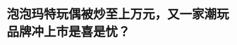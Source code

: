 <!DOCTYPE html>
<html lang="zh-CN">

<head>
    
<title>泡泡玛特玩偶被炒至上万元，又一家潮玩品牌冲上市是喜是忧？_腾讯新闻</title>
<meta name="keywords" content="泡泡玛特,玩偶,拉布布,潮玩,毛绒,IP,欧美">
<meta name="description" content="一只来自中国的毛绒玩具正在欧美市场掀起疯狂的潮玩热。继泰国公主拎爱马仕包配LABUBU（拉布布）毛绒挂件后，近日贝克汉姆在社交媒体上晒出了小女儿送的LABUBU礼物图片，这一分享让泡泡玛特旗下顶流IP拉布布在欧美明星及KOL圈更加风靡，并在全球范围内引发一场抢购热潮。在拉布布用一己之力掀动全球潮玩热、助力泡泡玛特市...">
<meta name="author" content="腾讯网">
<meta name="copyright" content="Copyright 1998 - 2025 Tencent. All Rights Reserved">
<meta property="og:type" content="news" />

<meta property="og:title" content="泡泡玛特玩偶被炒至上万元，又一家潮玩品牌冲上市是喜是忧？_腾讯新闻" />
<meta property="og:description" content="一只来自中国的毛绒玩具正在欧美市场掀起疯狂的潮玩热。继泰国公主拎爱马仕包配LABUBU（拉布布）毛绒挂件后，近日贝克汉姆在社交媒体上晒出了小女儿送的LABUBU礼物图片，这一分享让泡泡玛特旗下顶流IP拉布布在欧美明星及KOL圈更加风靡，并在全球范围内引发一场抢购热潮。在拉布布用一己之力掀动全球潮玩热、助力泡泡玛特市..." />
<meta property="og:url" content="https://news.qq.com/rain/a/20250529A07I4V00" />
<meta property="og:image" content="https://inews.gtimg.com/news_ls/O0aAqdADuh4krhbgLdGJBrXoEz7-ZOaMT2hsNE9Ag9NN4AA_640330/0" />
<meta property="article:author" content="南方都市报" />
<meta property="article:published_time" content="2025-05-29 17:31:10" />
<meta property="category" content="tech" />

<meta name="baidu-site-verification" content="jJeIJ5X7pP" />
    <meta charset="utf-8" />
<meta http-equiv="X-UA-Compatible" content="IE=Edge" />
<meta name="viewport" content="width=device-width, initial-scale=1, shrink-to-fit=no" />
<link rel="dns-prefetch" href="mat1.gtimg.com">
<link rel="dns-prefetch" href="i.news.qq.com">
<link rel="shortcut icon" href="https://mat1.gtimg.com/qqcdn/qqindex2021/favicon.ico">
<script nomodule="true" src="https://mat1.gtimg.com/qqcdn/qqindex2021/common-static/20240515201444/core3-37-1.min.js"></script>
<script>
  try {
    if (!window.IntersectionObserver) {
      var observerScript = document.createElement('script');
      observerScript.src = "https://mat1.gtimg.com/qqcdn/qqindex2021/common-static/20241024141058/intersection-observer-polyfill.js";
      document.head.appendChild(observerScript);
    }
  } catch (error) {}
</script>

<script>
  try {
    if (!Element.prototype.scrollTo) {
      var scrollScript = document.createElement('script');
      scrollScript.src = "https://mat1.gtimg.com/qqcdn/qqindex2021/common-static/20241025153001/scroll-behavior-polyfill.js";
      document.head.appendChild(scrollScript);
    }
  } catch (error) {}
</script>
<script>
  try {
    if ('scrollRestoration' in window.history) {
      window.history.scrollRestoration = 'manual';
    }
    window.isPcClient = Boolean(window.electron) && (
      window.navigator.userAgent.indexOf('pc-client') > 0 ||
      window.navigator.userAgent.indexOf('TencentNews') > 0
    );
  } catch {}
</script>
<script>
  try {
    if (window.isPcClient) {
      var bodyStyle = document.createElement('style');
      bodyStyle.innerText = 'body{ zoom: 0.95 }';
      document.head.appendChild(bodyStyle);
    }
  } catch {}
</script>
<script>
  window.DATA = {"url":"https://view.inews.qq.com/a/20250529A07I4V00","article_id":"20250529A07I4V00","article_type":"0","title":"泡泡玛特玩偶被炒至上万元，又一家潮玩品牌冲上市是喜是忧？","desc":"一只来自中国的毛绒玩具正在欧美市场掀起疯狂的潮玩热。继泰国公主拎爱马仕包配LABUBU（拉布布）毛绒挂件后，近日贝克汉姆在社交媒体上晒出了小女儿送的LABUBU礼物图片，这一分享让泡泡玛特旗下顶流IP拉布布在欧美明星及KOL圈更加风靡，并在全球范围内引发一场抢购热潮。在拉布布用一己之力掀动全球潮玩热、助力泡泡玛特市...","iNewsRecommendLevel":1,"abstract":"一只来自中国的毛绒玩具正在欧美市场掀起疯狂的潮玩热。继泰国公主拎爱马仕包配LABUBU（拉布布）毛绒挂件后，近日贝克汉姆在社交媒体上晒出了小女儿送的LABUBU礼物图片，这一分享让泡泡玛特旗下顶流IP拉布布在欧美明星及KOL圈更加风靡，并在全球范围内引发一场抢购热潮。在拉布布用一己之力掀动全球潮玩热、助力泡泡玛特市...","catalog1":"tech","ad_channel_sign":"tech","introduction":"","media":"南方都市报","media_id":"5054587","pubtime":"2025-05-29 17:31:10","comment_id":"8415942004","political":0,"cmsId":"20250529A07I4V00","cms_id":"20250529A07I4V00","closeAllAd":0,"closeAllFavorite":false,"originContent":{"directory":{"ai_list":null,"enable":2,"list":null},"text":"\u003cdiv class=\"rich_media_content\"\u003e\u003cp\u003e一只来自中国的毛绒玩具正在欧美市场掀起疯狂的潮玩热。继泰国公主拎爱马仕包配LABUBU（拉布布）毛绒挂件后，近日贝克汉姆在社交媒体上晒出了小女儿送的LABUBU礼物图片，这一分享让\u003c!--SECURE_LINK_BEGIN_0--\u003e泡泡玛特\u003c!--SECURE_LINK_END_0--\u003e旗下顶流IP拉布布在欧美明星及KOL圈更加风靡，并在全球范围内引发一场抢购热潮。\u003c/p\u003e\u003cp\u003e在拉布布用一己之力掀动全球潮玩热、助力泡泡玛特市值站上3000亿港元的同时，中国潮玩品牌亦接连崛起。近期，又一家以IP盲盒为核心销售品类的中国潮玩品牌52TOYS递交招股书；今年年初，被称为“中国版乐高”的\u003c!--SECURE_LINK_BEGIN_1--\u003e布鲁克\u003c!--SECURE_LINK_END_1--\u003e在港交所上市，首日股价一度涨超82%。\u003c!--SECURE_LINK_BEGIN_2--\u003e名创优品\u003c!--SECURE_LINK_END_2--\u003e最新财报披露，旗下潮玩品牌TOPTOY的2024年营收接近10亿元，同比增长44.7%。\u003c/p\u003e\u003cp\u003e中国IP衍生品市场爆发，南都记者从营收、利润、IP布局、海外拓展等方面梳理泡泡玛特、布鲁克、52TOYS、TOPTOY四大国产潮玩品牌的竞争优势及短板。\u003c/p\u003e\u003csection style=\"border: 0px none; box-sizing: border-box; padding: 0px; position: relative\" class=\"section ndappeditor ndappeditorv3\" data-exeditor-arbitrary-box=\"wrap\"\u003e\u003csection style=\"border-bottom: 1px solid #ccc; border-top: 1px solid #ccc; margin-bottom: 10px; margin-top: 20px; padding-top: 18px; position: relative\" data-exeditor-arbitrary-box=\"wrap\"\u003e\u003csection style=\"height: 44px; left: 0; margin: 0 auto; overflow: hidden; position: absolute; right: 0; text-align: center; top: -22px\" data-exeditor-arbitrary-box=\"wrap\"\u003e\u003csection style=\"display: inline-block\" data-exeditor-arbitrary-box=\"wrap\"\u003e\u003cp style=\"background-color: rgb(255, 255, 255); line-height: 44px; padding: 0px 10px\"\u003e\u003cspan style=\"font-size: 14px\"\u003e\u003cspan style=\"color: rgb(150, 150, 150)\"\u003e\u003cspan style=\"background-color: rgb(255, 255, 255)\"\u003e1\u003c/span\u003e\u003c/span\u003e\u003c/span\u003e\u003c/p\u003e\u003c/section\u003e\u003c/section\u003e\u003cp style=\"margin-bottom: 0px; margin-left: 0px; margin-right: 0px; margin-top: 0px; padding: 0px 10px 10px; text-align: center\"\u003e\u003cstrong\u003e\u003cspan style=\"color: rgb(48, 101, 178)\"\u003eLABUBU爆火欧美市场，泡泡玛特市值赶超奢侈品集团\u003c/span\u003e\u003c/strong\u003e\u003c/p\u003e\u003c/section\u003e\u003c/section\u003e\u003cp\u003eLABUBU（拉布布）是泡泡玛特旗下独家IP——THE MONSTERS系列中的形象代表，由泡泡玛特签约艺术家龙家升于2015年创作。\u003c/p\u003e\u003cp\u003e2022年12月，泡泡玛特推出了搪胶一代拉布布，售价399元，因其暗黑的皮肤加上经典的雀斑形象被网友戏称为“黑皮体育生”。2024年，泡泡玛特持续更新拉布布不同主题搪胶毛绒盲盒，推动这一IP在全球持续火爆，其粉丝群体涵盖了从流行巨星到普通消费者，新品一经推出便售罄，成为潮流玩具届的“断货王”。\u003c/p\u003e\u003cp\u003e今年4月最新发布的LABUBU3.0系列再次成为全球范围内的顶流IP。4月24日，LABUBU 3.0搪胶毛绒系列产品“前方高能”上线，产品一经发售迅速告罄，社交媒体热度持续飙升。在线上渠道，LABUBU 3.0发布后，泡泡玛特官方应用在美国App Store购物类别中跃升至第一位，并蝉联两日。泡泡玛特美国TikTok粉丝数也从3月的43.12万增至72.29万，4月在Tik Tok零售销售方面排名第一。 \u003c/p\u003e\u003cdiv class=\"section nd-element nd-img\" data-exeditor-arbitrary-box=\"wrap\"\u003e\u003cp\u003e\u003c!--IMG_0--\u003e\u003c/p\u003e\u003cp style=\"line-height: 24px; margin-bottom: 0px; margin-left: 0px; margin-right: 0px; margin-top: 10px; padding: 0px\" class=\"nd-element J_ndimg_h5\"\u003e\u003cspan style=\"font-size: 16px\"\u003e\u003cspan style=\"color: rgb(141, 141, 141)\"\u003eLABUBU前方高能系列。图源泡泡玛特\u003c/span\u003e\u003c/span\u003e\u003c/p\u003e\u003c/div\u003e\u003cp\u003e在线下门店，拉布布的销售更为“火爆”：人们在泡泡玛特实体店和该公司的机器人商店外排队数小时就为了买到一个LABUBU挂件；新品售罄后引发竞价战，消费者愿意在第三方网站上支付高出零售价两三倍的费用购买限量版，尤其是季节性发售或联名款LABUBU，在转售平台上可以卖到数百美元。\u003c/p\u003e\u003cp\u003e名人效应被认为是引爆拉布布的主要推手之一。今年2月流行歌手\u003c!--SECURE_LINK_BEGIN_3--\u003e蕾哈娜\u003c!--SECURE_LINK_END_3--\u003e被拍到带着一只粉色LABUBU“包搭子”，这一行为被网友戏称是“LABUBU闯美成功”。此外，奥斯卡影后凯特·布兰切特抱着一只米兰时装周限定款LABUBU走红毯；泰国公主思蕊梵在巴黎时装周期间将Labubu挂在爱马仕Birkin手袋上；5月22日，足球巨星大卫·贝克汉姆也在社媒上晒出了女儿送自己的“LABUBU”玩偶，并将其挂在背包上……\u003c!--MID_AD_0--\u003e\u003c!--EOP_0--\u003e\u003c/p\u003e\u003c!--MID_ARTICLE_AD_0--\u003e\u003c!--PARAGRAPH_0--\u003e\u003cp\u003e在业内人士看来，这些顶流名人的背书效应让Labubu脱离玩具范畴，成为潮流生活方式的象征。与此同时，泡泡玛特与Vans、\u003c!--SECURE_LINK_BEGIN_4--\u003e迪士尼\u003c!--SECURE_LINK_END_4--\u003e、\u003c!--SECURE_LINK_BEGIN_5--\u003e可口可乐\u003c!--SECURE_LINK_END_5--\u003e等国际品牌联名，推出米兰时装周限定款、新加坡国宝主题联名款，则进一步强化了其潮牌的认知。\u003c/p\u003e\u003cp\u003e目前，最火爆的拉布布款式被认为是Vans联名款，该款限量3万只，原价为599元，但在二手市场上已经炒到了1.4万元左右‌。\u003c/p\u003e\u003cdiv class=\"section nd-element nd-img\" data-exeditor-arbitrary-box=\"wrap\"\u003e\u003cp\u003e\u003c!--IMG_1--\u003e\u003c/p\u003e\u003cp style=\"line-height: 24px; margin-bottom: 0px; margin-left: 0px; margin-right: 0px; margin-top: 10px; padding: 0px\" class=\"nd-element J_ndimg_h5\"\u003e\u003cspan style=\"font-size: 16px\"\u003e\u003cspan style=\"color: rgb(141, 141, 141)\"\u003e拉布布Vans联名款在二手平台被炒至上万元。\u003c/span\u003e\u003c/span\u003e\u003c/p\u003e\u003c/div\u003e\u003cp\u003e除了名人效应外，拉布布盲盒本身的情绪价值以及社交属性也是其爆火的关键。越来越多欧美消费者为拉布布盲盒而“疯狂”，拆盲盒的刺激感被不少外国网友形容成“拆奢侈品都比不过”。\u003c/p\u003e\u003cp\u003eTikTok Shop作为LABUBU 3.0美国线上首发渠道，在新品首发直播间投放了2万个新品，当天有9.5万人在线拼手速，商品秒售罄。首批抢到新品的幸运儿们涌向TikTok，分享自己直播间抢LABUBU的心得，惹得评论区一阵泪腺大爆发。“看了眼我的包，没抢到LABUBU是我对不起它。”有网友评价道。\u003c/p\u003e\u003cp\u003e在“包挂”圈里，LABUBU也被欧美“时髦精”们用于展示自我与穿搭。在TikTok上甚至有这样一个话题“Styling My Bag with Labubu”（用LABUBU装饰我的手袋）。有意思的是，在一场婚礼上，一对新人将婚礼上经典的“扔捧花”环节改成了“扔LABUBU”，引得亲朋好友一顿疯抢，成为当天婚礼最为欢乐的场面之一。 \u003c/p\u003e\u003cdiv data-exeditor-arbitrary-box=\"image-box\"\u003e\u003c!--IMG_2--\u003e\u003c/div\u003e\u003cp\u003e与LABUBU爆火同步进行的是泡泡玛特加速布局海外市场的线下渠道，今年以来泡泡玛特已新增14家零售店，主要分布在美国、欧盟和东南亚。值得注意的是，泡泡玛特优先选择地标街区（如牛津街）、文化场所（卢浮宫）和高端购物中心（MEGA Bangna）开设零售店，为消费者提供沉浸式体验和社交功能。\u003c/p\u003e\u003cp\u003e在LABUBU爆火的推动之下，泡泡玛特的收入、市值纷纷创新高。4月27日，泡泡玛特集团发布2025财年第一季度最新财报，整体收入同比大增165%至170%；次日，泡泡玛特港股涨超12%，公司市值赶超2300亿港币，超过法国奢侈巨头开云集团。截至5月29日发稿时，泡泡玛特市值达到3016亿港元，收盘价约225港元/股。\u003c/p\u003e\u003cp\u003e近日，国际知名投行\u003c!--SECURE_LINK_BEGIN_6--\u003e摩根大通\u003c!--SECURE_LINK_END_6--\u003e首次覆盖泡泡玛特，予“增持”评级，目标价250港元。预计其海外销售额在2025年按年增加152%，2025至2027年的年复合增长率为42%。摩根大通指出，泡泡玛特是中国IP商品市场领导者，旗下LABUBU正崛起为超级IP，5月搜索热度超过Hello Kitty。预估LABUBU所在的THE MONSTERS系列销售额将从2024年30亿元人民币增长至2027年的140亿元。\u003c/p\u003e\u003csection style=\"border: 0px none; box-sizing: border-box; padding: 0px; position: relative\" class=\"section ndappeditor ndappeditorv3\" data-exeditor-arbitrary-box=\"wrap\"\u003e\u003csection style=\"border-bottom: 1px solid #ccc; border-top: 1px solid #ccc; margin-bottom: 10px; margin-top: 20px; padding-top: 18px; position: relative\" data-exeditor-arbitrary-box=\"wrap\"\u003e\u003csection style=\"height: 44px; left: 0; margin: 0 auto; overflow: hidden; position: absolute; right: 0; text-align: center; top: -22px\" data-exeditor-arbitrary-box=\"wrap\"\u003e\u003csection style=\"display: inline-block\" data-exeditor-arbitrary-box=\"wrap\"\u003e\u003cp style=\"background-color: rgb(255, 255, 255); line-height: 44px; padding: 0px 10px\"\u003e\u003cspan style=\"font-size: 14px\"\u003e\u003cspan style=\"color: rgb(150, 150, 150)\"\u003e\u003cspan style=\"background-color: rgb(255, 255, 255)\"\u003e2\u003c/span\u003e\u003c/span\u003e\u003c/span\u003e\u003c/p\u003e\u003c/section\u003e\u003c/section\u003e\u003cp style=\"margin-bottom: 0px; margin-left: 0px; margin-right: 0px; margin-top: 0px; padding: 0px 10px 10px; text-align: center\"\u003e\u003cstrong\u003e\u003cspan style=\"color: rgb(48, 101, 178)\"\u003e52TOYS踩准热度上市，万达突击入股\u003c/span\u003e\u003c/strong\u003e\u003c/p\u003e\u003c/section\u003e\u003c/section\u003e\u003cp\u003e在泡泡玛特凭借拉布布横扫海外市场、市值突破3000亿港元之际，另一家中国本土潮玩品牌52TOYS也乘着东风杀入港股战场。\u003c/p\u003e\u003cp\u003e近日，52TOYS母公司“乐自天成”提交招股书，披露最新业绩。相比于泡泡玛特营收净利双双翻倍的亮眼财报，52TOYS的业绩逊色不少。\u003cstrong\u003e招股书显示，52TOYS的2024年总营收为6.30亿元，不及泡泡玛特130亿元的5%，净利润更不乐观，2022年至2024年52TOYS累计亏损约2亿元。\u003c/strong\u003e\u003c/p\u003e\u003cp\u003e52TOYS的业务按IP类型划分为“自有IP”“授权IP”两种。和泡泡玛特以自有IP占营收主导不同的是，\u003cstrong\u003e52TOYS的潮玩业务模式，主要围绕IP授权展开\u003c/strong\u003e，即IP从版权方处获取，生产制造由第三方工厂代工，销售渠道主要依靠经销商，构建的是轻资产运营的体系。\u003c/p\u003e\u003cp\u003e根据招股书披露，2022年-2024年，52TOYS复合年增长率达16.7%。其中“授权IP”业务贡献最大，2024年这一板块收入为4.07亿元，占总收入的65%，授权IP包括蜡笔小新、猫和老鼠、迪士尼旗下IP等80个非独家IP，以及1个独家IP。其中，最受欢迎的为“蜡笔小新”系列，在过去三年创造了超6亿元的GMV。\u003c/p\u003e\u003cdiv class=\"section nd-element nd-img\" data-exeditor-arbitrary-box=\"wrap\"\u003e\u003cp\u003e\u003c!--IMG_3--\u003e\u003c/p\u003e\u003cp style=\"line-height: 24px; margin-bottom: 0px; margin-left: 0px; margin-right: 0px; margin-top: 10px; padding: 0px\" class=\"nd-element J_ndimg_h5\"\u003e\u003cspan style=\"font-size: 16px\"\u003e\u003cspan style=\"color: rgb(141, 141, 141)\"\u003e图源招股书\u003c/span\u003e\u003c/span\u003e\u003c/p\u003e\u003c/div\u003e\u003cp\u003e相比之下“自有IP”贡献的收入逊色不少，且贡献占比还在持续缩小。根据招股书，2022年、2023年、2024年自有IP贡献收入1.3亿、1.29亿、1.54亿，占总营收的28.5%、27%、24.5%。截至2024年12月31日，其“自有IP”板块，则包含35个原创形象，其中仅变形机甲系列“猛兽匣”和Panda Roll、Sleep表现相对突出，“猛兽匣”三年的GMV为1.9亿元。\u003c/p\u003e\u003cdiv data-exeditor-arbitrary-box=\"image-box\"\u003e\u003c!--IMG_4--\u003e\u003c/div\u003e\u003cp\u003e泡泡玛特的高速增长无疑让资本市场对52TOYS也充满期待。成立至今，52TOYS共获得5轮融资，投资方包括\u003c!--SECURE_LINK_BEGIN_7--\u003e腾讯\u003c!--SECURE_LINK_END_7--\u003e系儒意控股、易建联、启明创投、三千资本、清流资本、新瞳资本、\u003c!--SECURE_LINK_BEGIN_8--\u003e中金公司\u003c!--SECURE_LINK_END_8--\u003e、\u003c!--SECURE_LINK_BEGIN_9--\u003e万达电影\u003c!--SECURE_LINK_END_9--\u003e等。其中，万达电影赶在IPO前夕，即2025年5月中旬，连同儒意控股参与了52TOYS的C+轮融资，以收购老股和认购新股的方式，合计投资1.44亿元，交易完成后两者将合计持有52TOYS母公司乐自天成7%的股权。本轮融资完成后，52TOYS投后估值约42.73亿元。\u003c!--MID_AD_1--\u003e\u003c!--EOP_1--\u003e\u003c/p\u003e\u003c!--MID_ARTICLE_AD_1--\u003e\u003c!--PARAGRAPH_1--\u003e\u003cp\u003e在万达电影参投前，2017年起，52TOYS总计有约20家资本机构参与了融资，不过每家机构出资额并不多，往往在数百万至一千万元左右。52TOYS招股书显示，公司前十大股东包括三位核心高管陈威、黄今以及执行董事兼副总裁柏洁，以及7家投资机构。\u003c/p\u003e\u003cp\u003e招股书显示，52TOYS单一最大股东包括：创始人兼CEO陈威（持股19.03%）、总裁黄今（持股9.69%）、副总裁柏洁（持股8.09%），以及天津棠棣之华(陈威先生的配偶曾丽辉女士为GP)，合计持股37.06%。\u003c/p\u003e\u003cp\u003e除了陈威持股19.03%外，启明创投（持股10.67%）、中金资本（持股10.65%）是52TOYS前两大股东。若将万达电影两家关联公司视作一致行动主体，则万达电影将以7%持股跻身为第七大股东，仅次于国中资本的7.24%股份。\u003c/p\u003e\u003cdiv class=\"section nd-element nd-img\" data-exeditor-arbitrary-box=\"wrap\"\u003e\u003cp\u003e\u003c!--IMG_5--\u003e\u003c/p\u003e\u003cp style=\"line-height: 24px; margin-bottom: 0px; margin-left: 0px; margin-right: 0px; margin-top: 10px; padding: 0px\" class=\"nd-element J_ndimg_h5\"\u003e\u003cspan style=\"font-size: 16px\"\u003e\u003cspan style=\"color: rgb(141, 141, 141)\"\u003e52TOYS股东持股情况。图源招股书\u003c/span\u003e\u003c/span\u003e\u003c/p\u003e\u003c/div\u003e\u003cp\u003e对于万达电影在IPO前夕入股52TOYS，业内人士普遍认为，其主要看中了52TOYS的影视IP合作成功经验，有意拓展衍生品“副业”。尤其是2025年以来《哪吒2》火爆的衍生品生意，让不少投资机构、影视公司看到了巨大的IP玩具市场。万达电影也在公告中表示，双方拟开展战略合作，主要合作内容包括渠道合作、品牌宣传合作及IP合作等。\u003c/p\u003e\u003cp\u003e早在2023年，52TOYS曾联名《流浪地球2》推出多款变形玩具。其中，首款玩具“笨笨”变形机甲众筹发售于电影上映期间，上架仅10天左右成交额达到近千万元。随后52TOYS又陆续推出了“门框机器人”等其他电影内变形机甲模型玩具，持续运营IP热度。招股书显示，52TOYS与《流浪地球2》的联名合作包含中国、日本范围的玩具开发和推广，预计合作将于2025年到期。 \u003c/p\u003e\u003cdiv class=\"section nd-element nd-img\" data-exeditor-arbitrary-box=\"wrap\"\u003e\u003cp\u003e\u003c!--IMG_6--\u003e\u003c/p\u003e\u003cp style=\"line-height: 24px; margin-bottom: 0px; margin-left: 0px; margin-right: 0px; margin-top: 10px; padding: 0px\" class=\"nd-element J_ndimg_h5\"\u003e\u003cspan style=\"font-size: 16px\"\u003e\u003cspan style=\"color: rgb(141, 141, 141)\"\u003e52TOYS与电影《流浪地球2》联名推出猛兽匣无限系列。\u003c/span\u003e\u003c/span\u003e\u003c/p\u003e\u003c/div\u003e\u003cp\u003e\u003c/p\u003e\u003csection style=\"border: 0px none; box-sizing: border-box; padding: 0px; position: relative\" class=\"section ndappeditor ndappeditorv3\" data-exeditor-arbitrary-box=\"wrap\"\u003e\u003csection style=\"border-bottom: 1px solid #ccc; border-top: 1px solid #ccc; margin-bottom: 10px; margin-top: 20px; padding-top: 18px; position: relative\" data-exeditor-arbitrary-box=\"wrap\"\u003e\u003csection style=\"height: 44px; left: 0; margin: 0 auto; overflow: hidden; position: absolute; right: 0; text-align: center; top: -22px\" data-exeditor-arbitrary-box=\"wrap\"\u003e\u003csection style=\"display: inline-block\" data-exeditor-arbitrary-box=\"wrap\"\u003e\u003cp style=\"background-color: rgb(255, 255, 255); line-height: 44px; padding: 0px 10px\"\u003e\u003cspan style=\"font-size: 14px\"\u003e\u003cspan style=\"color: rgb(150, 150, 150)\"\u003e\u003cspan style=\"background-color: rgb(255, 255, 255)\"\u003e3\u003c/span\u003e\u003c/span\u003e\u003c/span\u003e\u003c/p\u003e\u003c/section\u003e\u003c/section\u003e\u003cp style=\"margin-bottom: 0px; margin-left: 0px; margin-right: 0px; margin-top: 0px; padding: 0px 10px 10px; text-align: center\"\u003e\u003cstrong\u003e\u003cspan style=\"color: rgb(48, 101, 178)\"\u003eIP衍生品市场爆发，四大IP玩具品牌全方位对比\u003c/span\u003e\u003c/strong\u003e\u003c/p\u003e\u003c/section\u003e\u003c/section\u003e\u003cp\u003e泡泡玛特等潮玩品牌的持续大热无疑带动了国内IP衍生品市场快速扩容。花旗团队研究报告显示，中国IP衍生品市场正处于快速发展的初期阶段。2022年，中国IP衍生品零售市场规模已达715亿元人民币，但与发达国家相比，人均消费仍处于较低水平——美国的人均IP消费是中国的61倍。\u003c/p\u003e\u003cp\u003e花旗预计，到2027年，中国核心IP类潮流玩具市场将以超过20%的年复合增长率（CAGR）增长，市场规模有望突破1000亿元人民币。这一增长将主要由年轻消费者推动，尤其是Z世代，他们对精神消费的追求，使得IP衍生品成为一种新的消费潮流。\u003c/p\u003e\u003cp\u003e尽管身处行业上升的风口，且备受资本市场热捧，52TOYS与头部玩家泡泡玛特的差距却仍然不容忽视。根据招股书中援引的灼识咨询报告，按照GMV计算，在中国IP玩具公司里，52TOYS排名第三，位于泡泡玛特、布鲁可之后。泡泡玛特、布鲁可、52TOYS的市场占比分别为11.5%、5.7%、1.2%，2024年它们的GMV分别为87.2亿元、43.0亿元、9.30亿元，52TOYS与前两名有着断层的差距。\u003c/p\u003e\u003cp\u003e然而，该报告忽视了名创优品旗下年营收接近10亿元潮玩品牌TOPTOY。名创优品2024年财报显示，集团旗下潮玩品牌TOP TOY2024年GMV约14.1亿，总营收为9.8亿元，同比增长44.7%；税前利润约9242.8万元。以此计算52TOYS在IP玩具行业排名最高为第四。\u003c/p\u003e\u003cp\u003e南都记者从\u003cstrong\u003e营收、利润、IP布局、海外拓展\u003c/strong\u003e等方面梳理上述四家IP玩具品牌的优劣势。\u003c/p\u003e\u003cdiv data-exeditor-arbitrary-box=\"image-box\"\u003e\u003c!--IMG_7--\u003e\u003c/div\u003e\u003cp\u003e\u003c/p\u003e\u003cul classname=\"ex-list\" data-ex-list=\"ul\" data-list-style-type=\"disc\" style=\"--ul-list-style-type: \u0026#39;\\25CF\u0026#39;\" class=\"nonUnicode-list-style-type\"\u003e\u003cli\u003e\u003cp\u003e\u003cstrong\u003e52TOYS营收、增速落后同行，亏损扩大\u003c/strong\u003e\u003c/p\u003e\u003c/li\u003e\u003c/ul\u003e\u003cp\u003e从2024年营收规模来看，泡泡玛特呈现断层式领先优势，52TOYS与前两名差距显著，过去三年52TOYS的年复合增长率为16.7%，远远不及泡泡玛特、布鲁可和TOPTOY。\u003c/p\u003e\u003cp\u003e从净利润情况来看，除了泡泡玛特显著增长外，其余三家家情况并不乐观。其中52TOYS在2022年至2024年期间净利润持续亏损，且亏损幅度逐渐扩大。不过在非国际财务报告准则下，其经调整净利润分别为-5675.4万元、1910.3万元、3201.3万元，经调整净利率为-12.3%、4%、5.1%。\u003c/p\u003e\u003cdiv data-exeditor-arbitrary-box=\"image-box\"\u003e\u003c!--IMG_8--\u003e\u003c/div\u003e\u003cp\u003e52TOYS之所以净利润为负数，是由于公司“金融负债公允价值”变动在持续影响利润。招股书中提到，公司与若干投资者在2018年1月至2021年8月签订的融资协议，发行了附带优先权的股份。\u003c/p\u003e\u003cp\u003e优先股是一种“半股半债”的混合型证券，被归类为金融负债，会受市场利率等原因数值出现波动。这类损益属于账面上的波动，不代表实际现金流变化，同时，上市后“优先股”转换为“普通股”，也将消除后续公允价值波动的影响，但如果公司上市后股价不佳，优先股也可能触发赎回条款，导致公司的现金流压力。\u003c/p\u003e\u003cp\u003e2024年布鲁可的归母净利润亏损扩大至4.01亿元，同比扩大94.59%，财报称主要由于优先股公允价值变动带来的账面损失以及高额的市场投入。\u003c/p\u003e\u003cul classname=\"ex-list\" data-ex-list=\"ul\" data-list-style-type=\"disc\" style=\"--ul-list-style-type: \u0026#39;\\25CF\u0026#39;\" class=\"nonUnicode-list-style-type\"\u003e\u003cli\u003e\u003cp\u003e\u003cstrong\u003e52TOYS、布鲁可过度依赖授权IP，毛利不及泡泡玛特\u003c/strong\u003e\u003c/p\u003e\u003c/li\u003e\u003c/ul\u003e\u003cp\u003eIP的受欢迎程度决定了潮玩公司的业绩盛衰，尽管四家公司销售的产品形态有所不同，核心仍是售卖IP衍生物。其中，泡泡玛特、52TOYS、TOPTOY以盲盒销售为主，布鲁可主要为消费者提供拼搭角色类玩具，及少量提供大颗粒积木玩具。自主IP与授权IP的比例成为泡泡玛特与52TOYS、布鲁克等品牌的最大差异。\u003c/p\u003e\u003cdiv data-exeditor-arbitrary-box=\"image-box\"\u003e\u003c!--IMG_9--\u003e\u003c/div\u003e\u003cp\u003e招股书显示，2022年-2024年，52TOYS授权IP收入的占比依次为50.2%、59.3%、65%，对授权IP的依赖在加大。\u003c/p\u003e\u003cp\u003e从营收构成上看，52TOYS并不存在对于单一IP的依赖性，但公司营收贡献幅度最大的多个IP均来自授权IP。授权模式下的版权费是一笔避免不了的支出，招股书显示52TOYS的IP授权成本从2022年的3378万增长到2024年的4576万，由于授权IP到期还会有不续约的风险，也为营收带来不稳定性。值得注意的是，包括蜡笔小新、猫和老鼠等在内的多个授权IP并非独家合作。泡泡玛特、TOP TOY等国内其他头部潮玩厂商也拥有类似的IP合作开发权限，市场上同一IP的同类周边产品竞争极为激烈、销售渠道分散，消费者往往有多样的选择。\u003c!--MID_AD_2--\u003e\u003c!--EOP_2--\u003e\u003c/p\u003e\u003c!--MID_ARTICLE_AD_2--\u003e\u003c!--PARAGRAPH_2--\u003e\u003cp\u003e布鲁可同样高度依赖授权IP。按照布鲁可不同IP业绩拆分来看，2024年为公司贡献营收最多的3大IP分别为奥特曼、变形金刚和英雄无限（自有IP），分别以10.96亿的营收占总收入比例48.9%；收入4.54亿元、占比20.26%；收入3.1亿元、占比13.8%，此外假面骑士系列产品2024年实现营收1.7亿元，占比7.6%。\u003c/p\u003e\u003cp\u003e由此可以计算出，布鲁可2024年授权IP收入在总营收占比约为76.7%，其中奥特曼、变形金刚和假面骑士三大IP贡献了主要收入；自有IP的营收占比约为13.8%（主要来自英雄无限）。\u003c/p\u003e\u003cp\u003e泡泡玛特则选择与艺术家签约打造爆款自有IP，泡泡玛特 2024 年财报显示，自有IP则呈上升趋势，2024年自主产品收入为127.2亿元，占比上升将近5个百分点至97.6%。\u003c/p\u003e\u003cp\u003e三者的差距也体现在毛利率上。52TOYS的毛利率，始终卡在40%以下，远低于泡泡玛特66.8%的水平。2024年52TOYS的毛利率为39.9%，较2023年略有下降，主要受授权IP和经销渠道的双重影响。布鲁可的毛利率则在过去三年中呈现稳步上升的趋势，其中2023年毛利率显著提升至47.3%，2024年毛利率进一步提升至52.6%，同比增长5.3个百分点，主要得益于拼搭角色类玩具的快速增长和规模效应。\u003c/p\u003e\u003cdiv data-exeditor-arbitrary-box=\"image-box\"\u003e\u003c!--IMG_10--\u003e\u003c/div\u003e\u003cp\u003e\u003c/p\u003e\u003cul classname=\"ex-list\" data-ex-list=\"ul\" data-list-style-type=\"disc\" style=\"--ul-list-style-type: \u0026#39;\\25CF\u0026#39;\" class=\"nonUnicode-list-style-type\"\u003e\u003cli\u003e\u003cp\u003e\u003cstrong\u003e52TOYS海外增长强劲，国内仅剩5家店\u003c/strong\u003e\u003c/p\u003e\u003c/li\u003e\u003c/ul\u003e\u003cp\u003e在海外拓展方面，LABUBU的大热证明了泡泡玛特出海战略的成功，泡泡玛特董事长兼CEO王宁曾立下的“海外再造一个泡泡玛特”的flag也在2024年提前完成。2024年，泡泡玛特的港澳台及海外业务表现尤为亮眼，收入达50.66亿元，同比增长375.2%，占公司总收入的38.9%，成为名副其实的增长引擎。\u003c/p\u003e\u003cp\u003e从招股书来看，52TOYS同样将增长希望寄托在出海业务上。2022年、2023年、2024年，52TOYS海外市场收入分别为3536.9万元、5856.5万元、1.47亿元，占整体收入的比例分别为7.6%、12.1%、23.4%。2023年及2024年的同比增速分别为65.58%、151.66%，海外增速远超国内市场增速。\u003c/p\u003e\u003cp\u003e此外，2024年，\u003cstrong\u003e52TOYS的海外经销商增至92家，品牌门店拓至16家。这一数字远也远超过国内门店数量。\u003c/strong\u003e招股书显示，\u003cstrong\u003e截至2025年5月19日，52TOYS在内地市场仅剩5家品牌店\u003c/strong\u003e，分布在北京、成都、天津、扬州。招股书未来规划显示，52TOYS融资的重要目的在于拓展公司的国内外直销渠道，3~5年内在国内外开设超100家自营门店，并积极出海东南亚、日本、美国等地。同时，52TOYS还计划将更多资金投品牌营销、IP扩展和产品开发，持续强化多品类玩具商的市场地位。\u003c!--MID_AD_3--\u003e\u003c!--EOP_3--\u003e\u003c/p\u003e\u003c!--MID_ARTICLE_AD_3--\u003e\u003c!--PARAGRAPH_3--\u003e\u003cp\u003e作为对比，截至2024年年底，泡泡玛特在内地市场拥有401家门店，机器人商店2300间；在中国港澳台及海外地区的门店数量为130家，2025年泡泡玛特计划在海外新开约100家门店，主要集中在欧美市场。\u003c/p\u003e\u003cdiv data-exeditor-arbitrary-box=\"image-box\"\u003e\u003c!--IMG_11--\u003e\u003c/div\u003e\u003cp\u003e此外，\u003cstrong\u003e布鲁可主要依靠经销商进行销售，国内外并未开设实体门店\u003c/strong\u003e。财报数据显示，2024年布鲁可的海外业务收入占比比例仅为2.9%，对整体收入的作用不明显。但布鲁可对于海外市场依然非常看重，截至2024年，布鲁可的海外经销商数量增至36个，覆盖美国、东南亚和欧洲的核心市场。其产品已进入玩具反斗城、7-Eleven等国际连锁零售终端，具体门店数量未披露。布鲁可表示，他们将进一步投资销售和营销，尤其是内容驱动的营销活动，以提高其在中国和海外市场的品牌知名度和产品知名度，特别是在美国、欧洲和东南亚国家（如新加坡、马来西亚和泰国）建立和加强他们的海外业务。\u003c!--MID_AD_4--\u003e\u003c!--EOP_4--\u003e\u003c/p\u003e\u003c!--MID_ARTICLE_AD_4--\u003e\u003c!--PARAGRAPH_4--\u003e\u003cp\u003e据名创优品财报披露，TOP TOY在2024年全球门店数增长128家达276家。目前,TOP TOY已成功进驻泰国、印度尼西亚、马来西亚等国家的高端商场。3月25日，TOP TOY宣布计划未来五年实现海外销售占比超50%、中国IP产品占比达50%以上，目标覆盖全球100个国家核心商圈并开设超1000家门店。 \u003c/p\u003e\u003chr/\u003e\u003cp\u003e\u003cstrong\u003e采写：南都记者 马宁宁\u003c/strong\u003e\u003c/p\u003e\u003cp\u003e\u003c/p\u003e\u003cdiv powered-by=\"qqnews_ex-editor\"\u003e\u003c/div\u003e\u003cstyle\u003e.rich_media_content{--news-tabel-th-night-color: #444444;--news-font-day-color: #333;--news-font-night-color: #d9d9d9;--news-bottom-distance: 22px}.rich_media_content p:not([data-exeditor-arbitrary-box=image-box]){letter-spacing:.5px;line-height:30px;margin-bottom:var(--news-bottom-distance);word-wrap:break-word}.rich_media_content{color:var(--news-font-day-color);font-size:18px}@media(prefers-color-scheme:dark){body:not([data-weui-theme=light]):not([dark-mode-disable=true]) .rich_media_content p:not([data-exeditor-arbitrary-box=image-box]){letter-spacing:.5px;line-height:30px;margin-bottom:var(--news-bottom-distance);word-wrap:break-word}body:not([data-weui-theme=light]):not([dark-mode-disable=true]) .rich_media_content{color:var(--news-font-night-color)}}.data_color_scheme_dark .rich_media_content p:not([data-exeditor-arbitrary-box=image-box]){letter-spacing:.5px;line-height:30px;margin-bottom:var(--news-bottom-distance);word-wrap:break-word}.data_color_scheme_dark .rich_media_content{color:var(--news-font-night-color)}.data_color_scheme_dark .rich_media_content{font-size:18px}.rich_media_content p[data-exeditor-arbitrary-box=image-box]{margin-bottom:11px}.rich_media_content\u003ediv:not(.qnt-video),.rich_media_content\u003esection{margin-bottom:var(--news-bottom-distance)}.rich_media_content hr{margin-bottom:var(--news-bottom-distance)}.rich_media_content .link_list{margin:0;margin-top:20px;min-height:0!important}.rich_media_content blockquote{background:#f9f9f9;border-left:6px solid #ccc;margin:1.5em 10px;padding:.5em 10px}.rich_media_content blockquote p{margin-bottom:0!important}.data_color_scheme_dark .rich_media_content blockquote{background:#323232}@media(prefers-color-scheme:dark){body:not([data-weui-theme=light]):not([dark-mode-disable=true]) .rich_media_content blockquote{background:#323232}}.rich_media_content ol[data-ex-list]{--ol-start: 1;--ol-list-style-type: decimal;list-style-type:none;counter-reset:olCounter calc(var(--ol-start,1) - 1);position:relative}.rich_media_content ol[data-ex-list]\u003eli\u003e:first-child::before{content:counter(olCounter,var(--ol-list-style-type)) '. ';counter-increment:olCounter;font-variant-numeric:tabular-nums;display:inline-block}.rich_media_content ul[data-ex-list]{--ul-list-style-type: circle;list-style-type:none;position:relative}.rich_media_content ul[data-ex-list].nonUnicode-list-style-type\u003eli\u003e:first-child::before{content:var(--ul-list-style-type) ' ';font-variant-numeric:tabular-nums;display:inline-block;transform:scale(0.5)}.rich_media_content ul[data-ex-list].unicode-list-style-type\u003eli\u003e:first-child::before{content:var(--ul-list-style-type) ' ';font-variant-numeric:tabular-nums;display:inline-block;transform:scale(0.8)}.rich_media_content ol:not([data-ex-list]){padding-left:revert}.rich_media_content ul:not([data-ex-list]){padding-left:revert}.rich_media_content table{display:table;border-collapse:collapse;margin-bottom:var(--news-bottom-distance)}.rich_media_content table th,.rich_media_content table td{word-wrap:break-word;border:1px solid #ddd;white-space:nowrap;padding:2px 5px}.rich_media_content table th{font-weight:700;background-color:#f0f0f0;text-align:left}.rich_media_content table p{margin-bottom:0!important}.data_color_scheme_dark .rich_media_content table th{background:var(--news-tabel-th-night-color)}@media(prefers-color-scheme:dark){body:not([data-weui-theme=light]):not([dark-mode-disable=true]) .rich_media_content table th{background:var(--news-tabel-th-night-color)}}.rich_media_content .qqnews_image_desc,.rich_media_content p[type=om-image-desc]{line-height:20px!important;text-align:center!important;font-size:14px!important;color:#666!important}.rich_media_content div[data-exeditor-arbitrary-box=wrap]:not([data-exeditor-arbitrary-box-special-style]){max-width:100%}.rich_media_content .qqnews-content{--wmfont: 0;--wmcolor: transparent;font-size:var(--wmfont);color:var(--wmcolor);line-height:var(--wmfont)!important;margin-bottom:var(--wmfont)!important}.rich_media_content .qqnews_sign_emphasis{background:#f7f7f7}.rich_media_content .qqnews_sign_emphasis ol{word-wrap:break-word;border:none;color:#5c5c5c;line-height:28px;list-style:none;margin:14px 0 6px;padding:16px 15px 4px}.rich_media_content .qqnews_sign_emphasis p{margin-bottom:12px!important}.rich_media_content .qqnews_sign_emphasis ol\u003eli\u003ep{padding-left:30px}.rich_media_content .qqnews_sign_emphasis ol\u003eli{list-style:none}.rich_media_content .qqnews_sign_emphasis ol\u003eli\u003ep:first-child::before{margin-left:-30px;content:counter(olCounter,decimal) ''!important;counter-increment:olCounter!important;font-variant-numeric:tabular-nums!important;background:#37f;border-radius:2px;color:#fff;font-size:15px;font-style:normal;text-align:center;line-height:18px;width:18px;height:18px;margin-right:12px;position:relative;top:-1px}.data_color_scheme_dark .rich_media_content .qqnews_sign_emphasis{background:#262626}.data_color_scheme_dark .rich_media_content .qqnews_sign_emphasis ol\u003eli\u003ep{color:#a9a9a9}@media(prefers-color-scheme:dark){body:not([data-weui-theme=light]):not([dark-mode-disable=true]) .rich_media_content .qqnews_sign_emphasis{background:#262626}body:not([data-weui-theme=light]):not([dark-mode-disable=true]) .rich_media_content .qqnews_sign_emphasis ol\u003eli\u003ep{color:#a9a9a9}}.rich_media_content h1,.rich_media_content h2,.rich_media_content h3,.rich_media_content h4,.rich_media_content h5,.rich_media_content h6{margin-bottom:var(--news-bottom-distance);font-weight:700}.rich_media_content h1{font-size:20px}.rich_media_content h2,.rich_media_content h3{font-size:19px}.rich_media_content h4,.rich_media_content h5,.rich_media_content h6{font-size:18px}.rich_media_content li:empty{display:none}.rich_media_content ul,.rich_media_content ol{margin-bottom:var(--news-bottom-distance)}.rich_media_content div\u003ep:only-child{margin-bottom:0!important}.rich_media_content .cms-cke-widget-title-wrap p{margin-bottom:0!important}\u003c/style\u003e\u003c/div\u003e","version":"v2"},"originAttribute":{"IMG_0":{"bigOrigUrl":"https://inews.gtimg.com/om_bt/OZP54UZYRlB-Est4DbHZjuDcqY8NLwmfsUJEfiXQ-qvNsAA/0","compressUrl":"https://inews.gtimg.com/om_bt/OZP54UZYRlB-Est4DbHZjuDcqY8NLwmfsUJEfiXQ-qvNsAA/641","desc":"","fullPic":"1","height":428,"imgurl0":"https://inews.gtimg.com/om_bt/OZP54UZYRlB-Est4DbHZjuDcqY8NLwmfsUJEfiXQ-qvNsAA/0","imgurl1000":"https://inews.gtimg.com/om_bt/OZP54UZYRlB-Est4DbHZjuDcqY8NLwmfsUJEfiXQ-qvNsAA/1000","islong":0,"origUrl":"https://inews.gtimg.com/om_bt/OZP54UZYRlB-Est4DbHZjuDcqY8NLwmfsUJEfiXQ-qvNsAA/641","size":526,"style":"display: inline-block; max-width: 100%; width: 800px","thumb":"https://inews.gtimg.com/om_bt/OZP54UZYRlB-Est4DbHZjuDcqY8NLwmfsUJEfiXQ-qvNsAA_181x181s/0","url":"https://inews.gtimg.com/om_bt/OZP54UZYRlB-Est4DbHZjuDcqY8NLwmfsUJEfiXQ-qvNsAA/641","width":641},"IMG_1":{"bigOrigUrl":"https://inews.gtimg.com/om_bt/Oa47kTr7ASPEI5SO-oCQTkb6UD2b8T8OfoBC_ogdRQAaYAA/0","compressUrl":"https://inews.gtimg.com/om_bt/Oa47kTr7ASPEI5SO-oCQTkb6UD2b8T8OfoBC_ogdRQAaYAA/641","desc":"","fullPic":"1","height":868,"imgurl0":"https://inews.gtimg.com/om_bt/Oa47kTr7ASPEI5SO-oCQTkb6UD2b8T8OfoBC_ogdRQAaYAA/0","imgurl1000":"https://inews.gtimg.com/om_bt/Oa47kTr7ASPEI5SO-oCQTkb6UD2b8T8OfoBC_ogdRQAaYAA/1000","islong":0,"origUrl":"https://inews.gtimg.com/om_bt/Oa47kTr7ASPEI5SO-oCQTkb6UD2b8T8OfoBC_ogdRQAaYAA/641","size":333,"style":"display: inline-block; max-width: 100%; width: 690px","thumb":"https://inews.gtimg.com/om_bt/Oa47kTr7ASPEI5SO-oCQTkb6UD2b8T8OfoBC_ogdRQAaYAA_181x181s/0","url":"https://inews.gtimg.com/om_bt/Oa47kTr7ASPEI5SO-oCQTkb6UD2b8T8OfoBC_ogdRQAaYAA/641","width":641},"IMG_10":{"bigOrigUrl":"https://inews.gtimg.com/om_bt/O-y7jxHvrftzwoAdLFi5kzG2B1hWE92U0VHuBtQmaRrx8AA/0","compressUrl":"https://inews.gtimg.com/om_bt/O-y7jxHvrftzwoAdLFi5kzG2B1hWE92U0VHuBtQmaRrx8AA/641","desc":"","fullPic":"1","height":171,"imgurl0":"https://inews.gtimg.com/om_bt/O-y7jxHvrftzwoAdLFi5kzG2B1hWE92U0VHuBtQmaRrx8AA/0","imgurl1000":"https://inews.gtimg.com/om_bt/O-y7jxHvrftzwoAdLFi5kzG2B1hWE92U0VHuBtQmaRrx8AA/1000","islong":0,"origUrl":"https://inews.gtimg.com/om_bt/O-y7jxHvrftzwoAdLFi5kzG2B1hWE92U0VHuBtQmaRrx8AA/641","size":12,"style":"display: inline-block; max-width: 100%; width: 561px","thumb":"https://inews.gtimg.com/om_bt/O-y7jxHvrftzwoAdLFi5kzG2B1hWE92U0VHuBtQmaRrx8AA_181x181s/0","url":"https://inews.gtimg.com/om_bt/O-y7jxHvrftzwoAdLFi5kzG2B1hWE92U0VHuBtQmaRrx8AA/641","width":561},"IMG_11":{"bigOrigUrl":"https://inews.gtimg.com/om_bt/OUq1gTW0ucsTGfQTy5XT8cSJCr5g38tqNgLf9_LEicj7wAA/0","compressUrl":"https://inews.gtimg.com/om_bt/OUq1gTW0ucsTGfQTy5XT8cSJCr5g38tqNgLf9_LEicj7wAA/641","desc":"","fullPic":"1","height":315,"imgurl0":"https://inews.gtimg.com/om_bt/OUq1gTW0ucsTGfQTy5XT8cSJCr5g38tqNgLf9_LEicj7wAA/0","imgurl1000":"https://inews.gtimg.com/om_bt/OUq1gTW0ucsTGfQTy5XT8cSJCr5g38tqNgLf9_LEicj7wAA/1000","islong":0,"origUrl":"https://inews.gtimg.com/om_bt/OUq1gTW0ucsTGfQTy5XT8cSJCr5g38tqNgLf9_LEicj7wAA/641","size":95,"style":"display: inline-block; max-width: 100%; width: 800px","thumb":"https://inews.gtimg.com/om_bt/OUq1gTW0ucsTGfQTy5XT8cSJCr5g38tqNgLf9_LEicj7wAA_181x181s/0","url":"https://inews.gtimg.com/om_bt/OUq1gTW0ucsTGfQTy5XT8cSJCr5g38tqNgLf9_LEicj7wAA/641","width":641},"IMG_2":{"bigOrigUrl":"https://inews.gtimg.com/om_bt/O36RZVz3pgLv1HubR_A8xLPpC73xj0TB2xkawcGIJQi5MAA/0","compressUrl":"https://inews.gtimg.com/om_bt/O36RZVz3pgLv1HubR_A8xLPpC73xj0TB2xkawcGIJQi5MAA/641","desc":"","fullPic":"1","height":1276,"imgurl0":"https://inews.gtimg.com/om_bt/O36RZVz3pgLv1HubR_A8xLPpC73xj0TB2xkawcGIJQi5MAA/0","imgurl1000":"https://inews.gtimg.com/om_bt/O36RZVz3pgLv1HubR_A8xLPpC73xj0TB2xkawcGIJQi5MAA/1000","islong":0,"origUrl":"https://inews.gtimg.com/om_bt/O36RZVz3pgLv1HubR_A8xLPpC73xj0TB2xkawcGIJQi5MAA/1000","size":1203,"style":"display: inline-block; max-width: 100%; width: 800px","thumb":"https://inews.gtimg.com/om_bt/O36RZVz3pgLv1HubR_A8xLPpC73xj0TB2xkawcGIJQi5MAA_181x181s/0","url":"https://inews.gtimg.com/om_bt/O36RZVz3pgLv1HubR_A8xLPpC73xj0TB2xkawcGIJQi5MAA/641","width":641},"IMG_3":{"bigOrigUrl":"https://inews.gtimg.com/om_bt/OE1J2kLKcSJIjEI7V0agzw4dX16fANYm07JVI4aEcw348AA/0","compressUrl":"https://inews.gtimg.com/om_bt/OE1J2kLKcSJIjEI7V0agzw4dX16fANYm07JVI4aEcw348AA/641","desc":"","fullPic":"1","height":635,"imgurl0":"https://inews.gtimg.com/om_bt/OE1J2kLKcSJIjEI7V0agzw4dX16fANYm07JVI4aEcw348AA/0","imgurl1000":"https://inews.gtimg.com/om_bt/OE1J2kLKcSJIjEI7V0agzw4dX16fANYm07JVI4aEcw348AA/1000","islong":0,"origUrl":"https://inews.gtimg.com/om_bt/OE1J2kLKcSJIjEI7V0agzw4dX16fANYm07JVI4aEcw348AA/641","size":403,"style":"display: inline-block; max-width: 100%; width: 800px","thumb":"https://inews.gtimg.com/om_bt/OE1J2kLKcSJIjEI7V0agzw4dX16fANYm07JVI4aEcw348AA_181x181s/0","url":"https://inews.gtimg.com/om_bt/OE1J2kLKcSJIjEI7V0agzw4dX16fANYm07JVI4aEcw348AA/641","width":641},"IMG_4":{"bigOrigUrl":"https://inews.gtimg.com/om_bt/OrMHNT1CWRybNNPrnTTyFIcQlnVg2syXW6-jshKw8cpcAAA/0","compressUrl":"https://inews.gtimg.com/om_bt/OrMHNT1CWRybNNPrnTTyFIcQlnVg2syXW6-jshKw8cpcAAA/641","desc":"","fullPic":"1","height":433,"imgurl0":"https://inews.gtimg.com/om_bt/OrMHNT1CWRybNNPrnTTyFIcQlnVg2syXW6-jshKw8cpcAAA/0","imgurl1000":"https://inews.gtimg.com/om_bt/OrMHNT1CWRybNNPrnTTyFIcQlnVg2syXW6-jshKw8cpcAAA/1000","islong":0,"origUrl":"https://inews.gtimg.com/om_bt/OrMHNT1CWRybNNPrnTTyFIcQlnVg2syXW6-jshKw8cpcAAA/641","size":249,"style":"display: inline-block; max-width: 100%; width: 800px","thumb":"https://inews.gtimg.com/om_bt/OrMHNT1CWRybNNPrnTTyFIcQlnVg2syXW6-jshKw8cpcAAA_181x181s/0","url":"https://inews.gtimg.com/om_bt/OrMHNT1CWRybNNPrnTTyFIcQlnVg2syXW6-jshKw8cpcAAA/641","width":641},"IMG_5":{"bigOrigUrl":"https://inews.gtimg.com/om_bt/O0zvwo9dqMHsluYJ8UlmftnkwWA-tTBdBIbaPK0DXrHVUAA/0","compressUrl":"https://inews.gtimg.com/om_bt/O0zvwo9dqMHsluYJ8UlmftnkwWA-tTBdBIbaPK0DXrHVUAA/641","desc":"","fullPic":"1","height":272,"imgurl0":"https://inews.gtimg.com/om_bt/O0zvwo9dqMHsluYJ8UlmftnkwWA-tTBdBIbaPK0DXrHVUAA/0","imgurl1000":"https://inews.gtimg.com/om_bt/O0zvwo9dqMHsluYJ8UlmftnkwWA-tTBdBIbaPK0DXrHVUAA/1000","islong":0,"origUrl":"https://inews.gtimg.com/om_bt/O0zvwo9dqMHsluYJ8UlmftnkwWA-tTBdBIbaPK0DXrHVUAA/641","size":24,"style":"display: inline-block; max-width: 100%; width: 800px","thumb":"https://inews.gtimg.com/om_bt/O0zvwo9dqMHsluYJ8UlmftnkwWA-tTBdBIbaPK0DXrHVUAA_181x181s/0","url":"https://inews.gtimg.com/om_bt/O0zvwo9dqMHsluYJ8UlmftnkwWA-tTBdBIbaPK0DXrHVUAA/641","width":641},"IMG_6":{"bigOrigUrl":"https://inews.gtimg.com/om_bt/OjSo5e66DNbBl_9ipl91NnE2sNj6ckCAjDsyGnS00BMOgAA/0","compressUrl":"https://inews.gtimg.com/om_bt/OjSo5e66DNbBl_9ipl91NnE2sNj6ckCAjDsyGnS00BMOgAA/641","desc":"","fullPic":"1","height":392,"imgurl0":"https://inews.gtimg.com/om_bt/OjSo5e66DNbBl_9ipl91NnE2sNj6ckCAjDsyGnS00BMOgAA/0","imgurl1000":"https://inews.gtimg.com/om_bt/OjSo5e66DNbBl_9ipl91NnE2sNj6ckCAjDsyGnS00BMOgAA/1000","islong":0,"origUrl":"https://inews.gtimg.com/om_bt/OjSo5e66DNbBl_9ipl91NnE2sNj6ckCAjDsyGnS00BMOgAA/641","size":589,"style":"display: inline-block; max-width: 100%; width: 801px","thumb":"https://inews.gtimg.com/om_bt/OjSo5e66DNbBl_9ipl91NnE2sNj6ckCAjDsyGnS00BMOgAA_181x181s/0","url":"https://inews.gtimg.com/om_bt/OjSo5e66DNbBl_9ipl91NnE2sNj6ckCAjDsyGnS00BMOgAA/641","width":641},"IMG_7":{"bigOrigUrl":"https://inews.gtimg.com/om_bt/OGkjfMaJ3NBOfxl9V_KKRJgmocnhHjeiNQRIBJpmGQW-0AA/0","compressUrl":"https://inews.gtimg.com/om_bt/OGkjfMaJ3NBOfxl9V_KKRJgmocnhHjeiNQRIBJpmGQW-0AA/641","desc":"","fullPic":"1","height":188,"imgurl0":"https://inews.gtimg.com/om_bt/OGkjfMaJ3NBOfxl9V_KKRJgmocnhHjeiNQRIBJpmGQW-0AA/0","imgurl1000":"https://inews.gtimg.com/om_bt/OGkjfMaJ3NBOfxl9V_KKRJgmocnhHjeiNQRIBJpmGQW-0AA/1000","islong":0,"origUrl":"https://inews.gtimg.com/om_bt/OGkjfMaJ3NBOfxl9V_KKRJgmocnhHjeiNQRIBJpmGQW-0AA/641","size":11,"style":"display: inline-block; max-width: 100%; width: 359px","thumb":"https://inews.gtimg.com/om_bt/OGkjfMaJ3NBOfxl9V_KKRJgmocnhHjeiNQRIBJpmGQW-0AA_181x181s/0","url":"https://inews.gtimg.com/om_bt/OGkjfMaJ3NBOfxl9V_KKRJgmocnhHjeiNQRIBJpmGQW-0AA/641","width":359},"IMG_8":{"bigOrigUrl":"https://inews.gtimg.com/om_bt/OEMEo0KgNjixJ0Ns10BYyGVCz4yFgCeW_ihCxowkjTPNEAA/0","compressUrl":"https://inews.gtimg.com/om_bt/OEMEo0KgNjixJ0Ns10BYyGVCz4yFgCeW_ihCxowkjTPNEAA/641","desc":"","fullPic":"1","height":138,"imgurl0":"https://inews.gtimg.com/om_bt/OEMEo0KgNjixJ0Ns10BYyGVCz4yFgCeW_ihCxowkjTPNEAA/0","imgurl1000":"https://inews.gtimg.com/om_bt/OEMEo0KgNjixJ0Ns10BYyGVCz4yFgCeW_ihCxowkjTPNEAA/1000","islong":0,"origUrl":"https://inews.gtimg.com/om_bt/OEMEo0KgNjixJ0Ns10BYyGVCz4yFgCeW_ihCxowkjTPNEAA/641","size":53,"style":"display: inline-block; max-width: 100%; width: 798px","thumb":"https://inews.gtimg.com/om_bt/OEMEo0KgNjixJ0Ns10BYyGVCz4yFgCeW_ihCxowkjTPNEAA_181x181s/0","url":"https://inews.gtimg.com/om_bt/OEMEo0KgNjixJ0Ns10BYyGVCz4yFgCeW_ihCxowkjTPNEAA/641","width":641},"IMG_9":{"bigOrigUrl":"https://inews.gtimg.com/om_bt/Oktinl50OPLK25FXnH4p436n4ZKFzZQUvvDHUv9jhDr_gAA/0","compressUrl":"https://inews.gtimg.com/om_bt/Oktinl50OPLK25FXnH4p436n4ZKFzZQUvvDHUv9jhDr_gAA/641","desc":"","fullPic":"1","height":617,"imgurl0":"https://inews.gtimg.com/om_bt/Oktinl50OPLK25FXnH4p436n4ZKFzZQUvvDHUv9jhDr_gAA/0","imgurl1000":"https://inews.gtimg.com/om_bt/Oktinl50OPLK25FXnH4p436n4ZKFzZQUvvDHUv9jhDr_gAA/1000","islong":0,"origUrl":"https://inews.gtimg.com/om_bt/Oktinl50OPLK25FXnH4p436n4ZKFzZQUvvDHUv9jhDr_gAA/641","size":45,"style":"display: inline-block; max-width: 100%; width: 691px","thumb":"https://inews.gtimg.com/om_bt/Oktinl50OPLK25FXnH4p436n4ZKFzZQUvvDHUv9jhDr_gAA_181x181s/0","url":"https://inews.gtimg.com/om_bt/Oktinl50OPLK25FXnH4p436n4ZKFzZQUvvDHUv9jhDr_gAA/641","width":641},"SECURE_LINK_BEGIN_0":{"cms_orig_info":{"desc":"泡泡玛特","trust_level":1,"type":"huaci_stock","url":"https://wzq.tenpay.com/mm/detail?type=2\u0026scode=09992\u0026stat_data=Ozm00p000n006"},"desc":"泡泡玛特","trust_level":1,"type":"huaci_stock","url":"https://wzq.tenpay.com/mm/detail?type=2\u0026scode=09992\u0026stat_data=Ozm00p000n006"},"SECURE_LINK_BEGIN_1":{"cms_orig_info":{"desc":"布鲁克","trust_level":1,"type":"huaci_stock","url":"https://wzq.tenpay.com/mm/detail?type=3\u0026scode=BRKR.OQ\u0026stat_data=Ozm00p000n006"},"desc":"布鲁克","trust_level":1,"type":"huaci_stock","url":"https://wzq.tenpay.com/mm/detail?type=3\u0026scode=BRKR.OQ\u0026stat_data=Ozm00p000n006"},"SECURE_LINK_BEGIN_2":{"cms_orig_info":{"desc":"名创优品","trust_level":1,"type":"huaci_stock","url":"https://wzq.tenpay.com/mm/detail?type=2\u0026scode=09896\u0026stat_data=Ozm00p000n006"},"desc":"名创优品","trust_level":1,"type":"huaci_stock","url":"https://wzq.tenpay.com/mm/detail?type=2\u0026scode=09896\u0026stat_data=Ozm00p000n006"},"SECURE_LINK_BEGIN_4":{"cms_orig_info":{"desc":"迪士尼","trust_level":1,"type":"huaci_stock","url":"https://wzq.tenpay.com/mm/detail?type=3\u0026scode=DIS.N\u0026stat_data=Ozm00p000n006"},"desc":"迪士尼","trust_level":1,"type":"huaci_stock","url":"https://wzq.tenpay.com/mm/detail?type=3\u0026scode=DIS.N\u0026stat_data=Ozm00p000n006"},"SECURE_LINK_BEGIN_5":{"cms_orig_info":{"desc":"可口可乐","trust_level":1,"type":"huaci_stock","url":"https://wzq.tenpay.com/mm/detail?type=3\u0026scode=KO.N\u0026stat_data=Ozm00p000n006"},"desc":"可口可乐","trust_level":1,"type":"huaci_stock","url":"https://wzq.tenpay.com/mm/detail?type=3\u0026scode=KO.N\u0026stat_data=Ozm00p000n006"},"SECURE_LINK_BEGIN_6":{"cms_orig_info":{"desc":"摩根大通","trust_level":1,"type":"huaci_stock","url":"https://wzq.tenpay.com/mm/detail?type=3\u0026scode=JPM.N\u0026stat_data=Ozm00p000n006"},"desc":"摩根大通","trust_level":1,"type":"huaci_stock","url":"https://wzq.tenpay.com/mm/detail?type=3\u0026scode=JPM.N\u0026stat_data=Ozm00p000n006"},"SECURE_LINK_BEGIN_7":{"cms_orig_info":{"desc":"腾讯","trust_level":1,"type":"huaci_stock","url":"https://wzq.tenpay.com/mm/detail?type=2\u0026scode=00700\u0026stat_data=Ozm00p000n006"},"desc":"腾讯","trust_level":1,"type":"huaci_stock","url":"https://wzq.tenpay.com/mm/detail?type=2\u0026scode=00700\u0026stat_data=Ozm00p000n006"},"SECURE_LINK_BEGIN_8":{"cms_orig_info":{"desc":"中金公司","trust_level":1,"type":"huaci_stock","url":"https://wzq.tenpay.com/mm/detail?type=1\u0026scode=601995\u0026stat_data=Ozm00p000n006"},"desc":"中金公司","trust_level":1,"type":"huaci_stock","url":"https://wzq.tenpay.com/mm/detail?type=1\u0026scode=601995\u0026stat_data=Ozm00p000n006"},"SECURE_LINK_BEGIN_9":{"cms_orig_info":{"desc":"万达电影","trust_level":1,"type":"huaci_stock","url":"https://wzq.tenpay.com/mm/detail?type=0\u0026scode=002739\u0026stat_data=Ozm00p000n006"},"desc":"万达电影","trust_level":1,"type":"huaci_stock","url":"https://wzq.tenpay.com/mm/detail?type=0\u0026scode=002739\u0026stat_data=Ozm00p000n006"},"SECURE_LINK_END_0":{"trust_level":1},"SECURE_LINK_END_1":{"trust_level":1},"SECURE_LINK_END_2":{"trust_level":1},"SECURE_LINK_END_4":{"trust_level":1},"SECURE_LINK_END_5":{"trust_level":1},"SECURE_LINK_END_6":{"trust_level":1},"SECURE_LINK_END_7":{"trust_level":1},"SECURE_LINK_END_8":{"trust_level":1},"SECURE_LINK_END_9":{"trust_level":1}},"selfDeclare":{},"userAddress":"广东","card":{"chlid":"5054587","chlname":"南方都市报","desc":"换一种方式，南都在现场。","icon":"https://inews.gtimg.com/om_ls/Okua448XR5GxDywZNr0hbQDhs87nPQr8aSEuLAgJ4itTkAA_200200/0","msgEntry":1,"uin":"ec297390e995765fd67d94bd42d81c57d0","update_frequency":"0","vip_desc":"南方都市报官方账号","vip_icon_night":"http://inews.gtimg.com/newsapp_ls/0/14876049528/0","vip_place":"left","vip_type":"30013","vip_icon":"http://inews.gtimg.com/newsapp_ls/0/14876049251/0","vip_type_new":"30013","suid":"8QMf2H1a6IQUsTfY","liveInfo":{"roomID":"1383387398","roomStatus":"2","cms_id":"PLV2025052906217500","article_type":"575"},"cpLevel":1},"interationCount":{"like":1,"collect":1,"share":8},"payment_info":{},"article_is_pay":false,"payment_column_info_v1":{"is_column_pay":false,"read_count_all":0},"tag_info_item":null,"contentWordsNum":6534,"extraProperty":{"FeedbackDetailDisableInsert":0,"zanSkinType":""},"relateWelfare":{},"aiSwitch":true,"isOversize":false,"videoArr":[]};
</script>
<script>
  window.channelInfo = {"channelConfig":{"channelNav":[{"_auto_id":"1","active_alien_img":"","alien_img":"","channel_id":"news_news_home","is_local":"0","link":"https://www.qq.com","name_cn":"首页","name_en":"home"},{"_auto_id":"2","active_alien_img":"","alien_img":"","channel_id":"news_news_top","is_local":"0","link":"","name_cn":"要闻","name_en":"news"},{"_auto_id":"4","active_alien_img":"","alien_img":"","channel_id":"news_news_bj","is_local":"1","link":"","name_cn":"北京","name_en":"bj"},{"_auto_id":"5","active_alien_img":"","alien_img":"","channel_id":"news_news_finance","is_local":"0","link":"","name_cn":"财经","name_en":"finance"},{"_auto_id":"6","active_alien_img":"","alien_img":"","channel_id":"news_news_tech","is_local":"0","link":"","name_cn":"科技","name_en":"tech"},{"_auto_id":"7","active_alien_img":"","alien_img":"","channel_id":"tv","is_local":"0","link":"https://v.qq.com/channel/tv/?ptag=qqnews","name_cn":"电视剧","name_en":"tv"},{"_auto_id":"8","active_alien_img":"","alien_img":"","channel_id":"news_news_qa","is_local":"0","link":"","name_cn":"热问","name_en":"qa"},{"_auto_id":"9","active_alien_img":"","alien_img":"","channel_id":"news_news_ent","is_local":"0","link":"","name_cn":"娱乐","name_en":"ent"},{"_auto_id":"10","active_alien_img":"","alien_img":"","channel_id":"variety","is_local":"0","link":"https://v.qq.com/channel/variety/?ptag=qqnews","name_cn":"综艺","name_en":"variety"},{"_auto_id":"11","active_alien_img":"","alien_img":"","channel_id":"news_news_sports","is_local":"0","link":"","name_cn":"体育","name_en":"sports"},{"_auto_id":"13","active_alien_img":"","alien_img":"","channel_id":"news_news_nba","is_local":"0","link":"","name_cn":"NBA","name_en":"nba"},{"_auto_id":"14","active_alien_img":"","alien_img":"","channel_id":"news_news_world","is_local":"0","link":"","name_cn":"国际","name_en":"world"},{"_auto_id":"15","active_alien_img":"","alien_img":"","channel_id":"news_news_mil","is_local":"0","link":"","name_cn":"军事","name_en":"milite"},{"_auto_id":"16","active_alien_img":"","alien_img":"","channel_id":"news_news_auto","is_local":"0","link":"","name_cn":"汽车","name_en":"auto"},{"_auto_id":"17","active_alien_img":"","alien_img":"","channel_id":"news_news_house","is_local":"0","link":"","name_cn":"房产","name_en":"house"},{"_auto_id":"18","active_alien_img":"","alien_img":"","channel_id":"news_news_edu","is_local":"0","link":"","name_cn":"教育","name_en":"edu"},{"_auto_id":"19","active_alien_img":"","alien_img":"","channel_id":"news_news_antip","is_local":"0","link":"","name_cn":"健康","name_en":"health"},{"_auto_id":"20","active_alien_img":"","alien_img":"","channel_id":"news_news_video","is_local":"0","link":"","name_cn":"视频","name_en":"video"},{"_auto_id":"21","active_alien_img":"","alien_img":"","channel_id":"news_news_game","is_local":"0","link":"","name_cn":"游戏","name_en":"games"},{"_auto_id":"22","active_alien_img":"","alien_img":"","channel_id":"news_news_nchupin","is_local":"0","link":"","name_cn":"眼界","name_en":"chupin"},{"_auto_id":"24","active_alien_img":"","alien_img":"","channel_id":"news_news_football","is_local":"0","link":"","name_cn":"足球","name_en":"football"},{"_auto_id":"25","active_alien_img":"","alien_img":"","channel_id":"news_news_kepu","is_local":"0","link":"","name_cn":"科学","name_en":"kepu"},{"_auto_id":"26","active_alien_img":"","alien_img":"","channel_id":"news_news_digi","is_local":"0","link":"","name_cn":"数码","name_en":"digi"},{"_auto_id":"28","active_alien_img":"","alien_img":"","channel_id":"ymzx","is_local":"0","link":"https://gamer.qq.com/v2/cloudgame/game/96897?ichannel=txxwpc0Ftxxwpc1","name_cn":"元梦之星","name_en":"news_news_ymzx"},{"_auto_id":"31","active_alien_img":"","alien_img":"","channel_id":"movie","is_local":"0","link":"https://v.qq.com/channel/movie/?ptag=qqnews","name_cn":"电影","name_en":"movie"},{"_auto_id":"32","active_alien_img":"","alien_img":"","channel_id":"news_news_esport","is_local":"0","link":"","name_cn":"电竞","name_en":"esport"},{"_auto_id":"34","active_alien_img":"","alien_img":"","channel_id":"news_news_history","is_local":"0","link":"","name_cn":"历史","name_en":"history"},{"_auto_id":"35","active_alien_img":"","alien_img":"","channel_id":"news_news_baby","is_local":"0","link":"","name_cn":"育儿","name_en":"baby"},{"_auto_id":"36","active_alien_img":"","alien_img":"","channel_id":"hbjy","is_local":"0","link":"https://gp.qq.com/act/a20250421mnqlx/news.shtml","name_cn":"和平精英","name_en":"news_news_hbjy"},{"_auto_id":"37","active_alien_img":"","alien_img":"","channel_id":"cloud_gamer","is_local":"0","link":"https://gamer.qq.com/?ichannel=txxwpc0Ftxxwpc1","name_cn":"云游戏","name_en":"cloud_gamer"},{"_auto_id":"38","active_alien_img":"","alien_img":"","channel_id":"news_news_lic","is_local":"0","link":"","name_cn":"理财","name_en":"finance_licai"},{"_auto_id":"39","active_alien_img":"","alien_img":"","channel_id":"news_news_istock","is_local":"0","link":"","name_cn":"股票","name_en":"finance_stock"},{"_auto_id":"40","active_alien_img":"","alien_img":"","channel_id":"ren_min_shi_pin","is_local":"0","link":"https://news.qq.com/omn/author/8QMd3Hld74cbujbY?tab=om_video","name_cn":"人民视频","name_en":"ren_min_shi_pin"},{"_auto_id":"41","active_alien_img":"","alien_img":"","channel_id":"news_news_weather","is_local":"0","link":"https://tianqi.qq.com/index.htm","name_cn":"天气","name_en":"weather"}]}};
</script>
<script>
  window.articleConfig = {"rightConfig":[{"_auto_id":"1","category_key":"default","modules":"{\"moduleList\":[{\"title\":\"作者其他文章\",\"id\":\"user_article\"},{\"title\":\"精选视频\",\"id\":\"video_album\",\"videoType\":\"tag\",\"videoId\":\"aUepxrtchGM=\",\"isSticky\":0},{\"title\":\"下载条\",\"id\":\"download_banner\",\"isSticky\":1},{\"title\":\"热点榜\",\"id\":\"hot_rank_list\",\"isSticky\":1},{\"title\":\"广告推广\",\"id\":\"ssp_ad_module\",\"category\":\"ad_ssp\",\"loid\":\"109\",\"isSticky\":1},{\"title\":\"广告推广位\",\"id\":\"c2s_ad_module\",\"category\":\"right_c2s\",\"path\":\"QQcom_all_Rectangle-1|QQcom_all_Rectangle-2|QQcom_all_Rectangle-3\",\"isSticky\":1}]}"},{"_auto_id":"2","category_key":"ent","modules":"{\"moduleList\":[{\"title\":\"作者其他文章\",\"id\":\"user_article\"},{\"title\":\"精选视频\",\"id\":\"video_album\",\"videoType\":\"tag\",\"videoId\":\"aUepxrtchGM=\"},{\"title\":\"下载条\",\"id\":\"download_banner\",\"isSticky\":1},{\"title\":\"热点榜\",\"id\":\"hot_rank_list\",\"isSticky\":1},{\"title\":\"广告推广\",\"id\":\"ssp_ad_module\",\"category\":\"ad_ssp\",\"loid\":\"109\",\"isSticky\":1},{\"title\":\"广告推广\",\"id\":\"ssp_ad_module\",\"category\":\"ad_ssp\",\"loid\":\"117\",\"isSticky\":1}]}"},{"_auto_id":"3","category_key":"game","modules":"{\"moduleList\":[{\"title\":\"作者其他文章\",\"id\":\"user_article\"},{\"title\":\"精选视频\",\"id\":\"video_album\",\"videoType\":\"tag\",\"videoId\":\"aUepxrtchGM=\"},{\"title\":\"热门游戏\",\"id\":\"recommend_game\",\"isSticky\":0},{\"title\":\"下载条\",\"id\":\"download_banner\",\"isSticky\":1},{\"title\":\"热点榜\",\"id\":\"hot_rank_list\",\"isSticky\":1},{\"title\":\"广告推广\",\"id\":\"ssp_ad_module\",\"category\":\"ad_ssp\",\"loid\":\"109\",\"isSticky\":1},{\"title\":\"广告推广位\",\"id\":\"c2s_ad_module\",\"category\":\"right_c2s\",\"path\":\"QQcom_all_Rectangle-1|QQcom_all_Rectangle-2|QQcom_all_Rectangle-3\",\"isSticky\":1}]}"},{"_auto_id":"4","category_key":"tech","modules":"{\"moduleList\":[{\"title\":\"作者其他文章\",\"id\":\"user_article\"},{\"title\":\"精选视频\",\"id\":\"video_album\",\"videoType\":\"tag\",\"videoId\":\"aUepxrtchGM=\"},{\"title\":\"下载条\",\"id\":\"download_banner\",\"isSticky\":1},{\"title\":\"热点榜\",\"id\":\"hot_rank_list\",\"isSticky\":1},{\"title\":\"广告推广\",\"id\":\"ssp_ad_module\",\"category\":\"ad_ssp\",\"loid\":\"109\",\"isSticky\":1},{\"title\":\"广告推广位\",\"id\":\"c2s_ad_module\",\"category\":\"right_c2s\",\"path\":\"QQcom_all_Rectangle-1|QQcom_all_Rectangle-2|QQcom_all_Rectangle-3\",\"isSticky\":1}]}"},{"_auto_id":"5","category_key":"finance","modules":"{\"moduleList\":[{\"title\":\"作者其他文章\",\"id\":\"user_article\"},{\"title\":\"精选视频\",\"id\":\"video_album\",\"videoType\":\"tag\",\"videoId\":\"aUepxrtchGM=\"},{\"title\":\"下载条\",\"id\":\"download_banner\",\"isSticky\":1},{\"title\":\"热点榜\",\"id\":\"hot_rank_list\",\"isSticky\":1},{\"title\":\"广告推广\",\"id\":\"ssp_ad_module\",\"category\":\"ad_ssp\",\"loid\":\"109\",\"isSticky\":1},{\"title\":\"广告推广位\",\"id\":\"c2s_ad_module\",\"category\":\"right_c2s\",\"path\":\"QQcom_all_Rectangle-1|QQcom_all_Rectangle-2|QQcom_all_Rectangle-3\",\"isSticky\":1}]}"},{"_auto_id":"6","category_key":"news","modules":"{\"moduleList\":[{\"title\":\"作者其他文章\",\"id\":\"user_article\"},{\"title\":\"精选视频\",\"id\":\"video_album\",\"videoType\":\"tag\",\"videoId\":\"aUepxrtchGM=\"},{\"title\":\"下载条\",\"id\":\"download_banner\",\"isSticky\":1},{\"title\":\"热点榜\",\"id\":\"hot_rank_list\",\"isSticky\":1},{\"title\":\"广告推广\",\"id\":\"ssp_ad_module\",\"category\":\"ad_ssp\",\"loid\":\"109\",\"isSticky\":1},{\"title\":\"广告推广位\",\"id\":\"c2s_ad_module\",\"category\":\"right_c2s\",\"path\":\"QQcom_all_Rectangle-1|QQcom_all_Rectangle-2|QQcom_all_Rectangle-3\",\"isSticky\":1}]}"},{"_auto_id":"7","category_key":"fashion","modules":"{\"moduleList\":[{\"title\":\"作者其他文章\",\"id\":\"user_article\"},{\"title\":\"精选视频\",\"id\":\"video_album\",\"videoType\":\"tag\",\"videoId\":\"aUepxrtchGM=\"},{\"title\":\"下载条\",\"id\":\"download_banner\",\"isSticky\":1},{\"title\":\"热点榜\",\"id\":\"hot_rank_list\",\"isSticky\":1},{\"title\":\"广告推广\",\"id\":\"ssp_ad_module\",\"category\":\"ad_ssp\",\"loid\":\"109\",\"isSticky\":1},{\"title\":\"广告推广位\",\"id\":\"c2s_ad_module\",\"category\":\"right_c2s\",\"path\":\"QQcom_all_Rectangle-1|QQcom_all_Rectangle-2|QQcom_all_Rectangle-3\",\"isSticky\":1}]}"},{"_auto_id":"8","category_key":"sports","modules":"{\"moduleList\":[{\"title\":\"作者其他文章\",\"id\":\"user_article\"},{\"title\":\"精选视频\",\"id\":\"video_album\",\"videoType\":\"tag\",\"videoId\":\"aUepxrtchGM=\"},{\"title\":\"下载条\",\"id\":\"download_banner\",\"isSticky\":1},{\"title\":\"热点榜\",\"id\":\"hot_rank_list\",\"isSticky\":1},{\"title\":\"广告推广\",\"id\":\"ssp_ad_module\",\"category\":\"ad_ssp\",\"loid\":\"109\",\"isSticky\":1},{\"title\":\"广告推广位\",\"id\":\"c2s_ad_module\",\"category\":\"right_c2s\",\"path\":\"QQcom_all_Rectangle-1|QQcom_all_Rectangle-2|QQcom_all_Rectangle-3\",\"isSticky\":1}]}"},{"_auto_id":"9","category_key":"health","modules":"{\"moduleList\":[{\"title\":\"作者其他文章\",\"id\":\"user_article\"},{\"title\":\"精选视频\",\"id\":\"video_album\",\"videoType\":\"tag\",\"videoId\":\"aUepxrtchGM=\"},{\"title\":\"下载条\",\"id\":\"download_banner\",\"isSticky\":1},{\"title\":\"热点榜\",\"id\":\"hot_rank_list\",\"isSticky\":1},{\"title\":\"广告推广\",\"id\":\"ssp_ad_module\",\"category\":\"ad_ssp\",\"loid\":\"109\",\"isSticky\":1},{\"title\":\"广告推广位\",\"id\":\"c2s_ad_module\",\"category\":\"right_c2s\",\"path\":\"QQcom_all_Rectangle-1|QQcom_all_Rectangle-2|QQcom_all_Rectangle-3\",\"isSticky\":1}]}"},{"_auto_id":"10","category_key":"nba","modules":"{\"moduleList\":[{\"title\":\"作者其他文章\",\"id\":\"user_article\"},{\"title\":\"精选视频\",\"id\":\"video_album\",\"videoType\":\"tag\",\"videoId\":\"aUepxrtchGM=\"},{\"title\":\"下载条\",\"id\":\"download_banner\",\"isSticky\":1},{\"title\":\"热点榜\",\"id\":\"hot_rank_list\",\"isSticky\":1},{\"title\":\"广告推广\",\"id\":\"ssp_ad_module\",\"category\":\"ad_ssp\",\"loid\":\"109\",\"isSticky\":1},{\"title\":\"广告推广位\",\"id\":\"c2s_ad_module\",\"category\":\"right_c2s\",\"path\":\"QQcom_all_Rectangle-1|QQcom_all_Rectangle-2|QQcom_all_Rectangle-3\",\"isSticky\":1}]}"},{"_auto_id":"11","category_key":"edu","modules":"{\"moduleList\":[{\"title\":\"作者其他文章\",\"id\":\"user_article\"},{\"title\":\"精选视频\",\"id\":\"video_album\",\"videoType\":\"tag\",\"videoId\":\"aUWpxLNdg2c=\"},{\"title\":\"下载条\",\"id\":\"download_banner\",\"isSticky\":1},{\"title\":\"热点榜\",\"id\":\"hot_rank_list\",\"isSticky\":1},{\"title\":\"广告推广\",\"id\":\"ssp_ad_module\",\"category\":\"ad_ssp\",\"loid\":\"109\",\"isSticky\":1},{\"title\":\"广告推广位\",\"id\":\"c2s_ad_module\",\"category\":\"right_c2s\",\"path\":\"QQcom_all_Rectangle-1|QQcom_all_Rectangle-2|QQcom_all_Rectangle-3\",\"isSticky\":1}]}"},{"_auto_id":"12","category_key":"ad","modules":"{\"moduleList\":[{\"title\":\"广告推广\",\"id\":\"ssp_ad_module\",\"category\":\"ad_ssp\",\"loid\":\"109\",\"isSticky\":1},{\"title\":\"广告推广位\",\"id\":\"c2s_ad_module\",\"category\":\"right_c2s\",\"path\":\"QQcom_all_Rectangle-1|QQcom_all_Rectangle-2|QQcom_all_Rectangle-3\",\"isSticky\":1}]}"}],"tonglanAdConfig":[{"_auto_id":"1","modules":"{\"moduleList\":[{\"title\":\"广告推广位\",\"id\":\"top\",\"category\":\"top_c2s\",\"path\":\"QQcom_all_Width1-1\"},{\"title\":\"广告推广位\",\"id\":\"bottom\",\"category\":\"bottom_c2s\",\"path\":\"QQcom_all_Width1-2\"}]}"}],"bottomConfig":[],"videoAdConfig":[{"_auto_id":"1","normal_time":"10","switch":"1","video_count":"0","video_time":"0"}],"rightGameConfig":[{"_auto_id":"2","desc":"连续登录送游戏钻石，群雄共聚称霸沙城","icon":"https://inews.gtimg.com/newsapp_bt/0/0627161037914_3816/0","link":"https://s.iwan.qq.com/opengame/tenvideo/index.html?hidestatusbar=1&hidetitlebar=1&immersive=1&syswebview=1&landscape=1&gameid=49085&url=https%3A%2F%2Fgz-file.91ninthpalace.com%2Fwzzx%2Findex_tencent_iwan.html%20&ref_ele=90015","name":"王者之心2"},{"_auto_id":"3","desc":"上线送VIP！万人同屏横扫沙城","icon":"https://inews.gtimg.com/newsapp_bt/0/0627155752146_4584/0","link":"https://s.iwan.qq.com/opengame/tenvideo/index.html?hidestatusbar=1&hidetitlebar=1&immersive=1&landscape=1&syswebview=1&gameid=47203&url=https%3A%2F%2Fcqss2login.bigrnet.com%2Fiwan%2Fh5%2Fplay%2Floading&ref_ele=90015","name":"传奇盛世"},{"_auto_id":"4","desc":"超高爆率，经典玩法","icon":"https://inews.gtimg.com/newsapp_bt/0/0627160641137_9103/0","link":"https://s.iwan.qq.com/opengame/tenvideo/index.html?hidestatusbar=1&hidetitlebar=1&immersive=1&syswebview=1&gameid=43803&url=https%3A%2F%2Fsdk.mxzgame.com%2FGames%2Fportal%2F108337%2FTXVApp&ref_ele=90015","name":"新不良人"},{"_auto_id":"6","desc":"超多福利登录即领，海量游戏任你畅玩","icon":"https://inews.gtimg.com/newsapp_bt/0/111315495935_3595/0","link":"https://dldir3.qq.com/minigamefile/webdownloads/QQGameMini_silent_1002020001_cid0.exe","name":"QQ游戏大厅"},{"_auto_id":"7","desc":"纯正经典玩法，欢乐挑战赛火热来袭","icon":"https://inews.gtimg.com/newsapp_bt/0/070918050891_4971/0","link":"https://minigame.qq.com/h5game_frame_test/?appid=200904&ifid=1502020001","name":"欢乐斗地主"},{"_auto_id":"8","desc":"新服大放送，享赚你就来","icon":"https://inews.gtimg.com/newsapp_bt/0/0627154608860_7318/0","link":"https://s.iwan.qq.com/opengame/tenvideo/index.html?hidestatusbar=1&hidetitlebar=1&immersive=1&syswebview=1&landscape=1&gameid=43403&url=https%3A%2F%2Flogin-wxxyx2-bzsc.jikewan.com%2Fgame%2Fcqtxvideo.html&ref_ele=90015","name":"百战沙城"},{"_auto_id":"9","desc":"全新极速版本爽玩！送新武魂转换卡","icon":"https://inews.gtimg.com/newsapp_bt/0/1016115936984_7153/0","link":"https://s.iwan.qq.com/opengame/tenvideo/index.html?hidestatusbar=1&hidetitlebar=1&immersive=1&syswebview=1&gameid=51477&url=https%3A%2F%2Fh5sdk.cdqcwl.com%2Fsdk%2Ftxaiwandefault%2Fce43a6806214ed5b3e2227ca7e99e27a%2F2231&ref_ele=90015","name":"斗罗大陆"},{"_auto_id":"10","desc":"原汁原味，正版授权","icon":"https://inews.gtimg.com/newsapp_bt/0/0627160844946_1794/0","link":"https://s.iwan.qq.com/opengame/tenvideo/index.html?hidetitlebar=1&immersive=1&syswebview=1&landscape=1&gameid=37275&url=https%3A%2F%2Fsdk.mxzgame.com%2FGames%2Fportal%2F100211%2FTXVApp&ref_ele=90015","name":"原始传奇"},{"_auto_id":"11","desc":"登录领神秘巨星，打造巅峰阵容","icon":"https://inews.gtimg.com/newsapp_bt/0/0701170959368_8122/0","link":"https://s.iwan.qq.com/opengame/tenvideo/index.html?hidestatusbar=1&hidetitlebar=1&immersive=1&syswebview=1&gameid=40591&url=https%3A%2F%2Frh.diaigame.com%2Fh5plat%2Fplay%2Fpackage_code%2FP0012462&ref_ele=90015","name":"巅峰冠军足球"},{"_auto_id":"12","desc":"赛季制实时PVP联机对战","icon":"https://inews.gtimg.com/newsapp_bt/0/0701165259701_7142/0","link":"https://s.iwan.qq.com/opengame/tenvideo/index.html?hidestatusbar=1&hidetitlebar=1&immersive=1&syswebview=1&gameid=49634&url=https%3A%2F%2Ffootball.shenshoucdn.com%2Ffootball_new%2Fh5%2Ftxsp%2Findex.html&ref_ele=90015","name":"球场风云"},{"_auto_id":"13","desc":"专注超爽打宝体验","icon":"https://inews.gtimg.com/newsapp_bt/0/0627154956673_3154/0","link":"https://s.iwan.qq.com/opengame/tenvideo/index.html?hidestatusbar=1&hidetitlebar=1&immersive=1&syswebview=1&gameid=41057&url=https%3A%2F%2Fh5apily.fire2333.com%2Fh5sdk%2Ftxshipin%2Findex%2F3200222%2F3200112&ref_ele=90015","name":"传奇至尊"},{"_auto_id":"16","desc":"火爆新服，福利满满","icon":"https://inews.gtimg.com/newsapp_bt/0/0701171307639_4759/0","link":"https://s.iwan.qq.com/opengame/tenvideo/index.html?hidestatusbar=1&hidetitlebar=1&immersive=1&syswebview=1&gameid=50335&url=https%3A%2F%2Fh5-union-cdn.pptgame.cn%2Findex.html%3Ftx_package_id%3D10202%20&ref_ele=90015","name":"火源战纪"},{"_auto_id":"17","desc":"魔幻风格，超大场面","icon":"https://inews.gtimg.com/newsapp_bt/0/0701171500721_6895/0","link":"https://s.iwan.qq.com/opengame/tenvideo/index.html?hidestatusbar=1&hidetitlebar=1&immersive=1&syswebview=1&gameid=33112&url=https%3A%2F%2Fcsjs-tx.ebibi.com%2Fgame%2Fh5iwan-wwzs%2Fmain%2Findex.html&ref_ele=90015","name":"万王之神"},{"_auto_id":"19","desc":"经典神话背景，高清细腻画质","icon":"https://inews.gtimg.com/newsapp_bt/0/0709181543493_4955/0","link":"https://s.iwan.qq.com/opengame/tenvideo/index.html?hidestatusbar=1&hidetitlebar=1&immersive=1&syswebview=1&gameid=39686&url=https%3A%2F%2Fsdk.gz.1253361160.clb.myqcloud.com%2FGames%2Fportal%2F108311%2FTXVApp&ref_ele=90015","name":"凡人神将传"}]};
</script>
<script src="https://mat1.gtimg.com/www/js/emonitor/custom_ed041a23.js" charset="utf-8"></script>
<script>
  try {
    window.emonitorIns = emonitor.create({
      name: 'newsqq_normalArticle',
      atta: {
        name: 'newsqq',
      },
      mode: '007',
    });
  } catch (err) {
    console.warn(err);
  }
</script>
<link href="https://mat1.gtimg.com/qqcdn/qqindex2021/common-static/hel/qqnews-pc-dc_20250526065055/static/css/static.css" rel="stylesheet">

<script>window.__HEL_PRESET_META__={"qqnews-pc-components":{"app":{"id":1366,"name":"qqnews-pc-components","app_group_name":"qqnews-pc-components","proj_ver":{"map":{},"utime":0},"online_version":"qqnews-pc-components_20250515055747","build_version":"qqnews-pc-components_20250526064847","update_at":"2025-05-26T10:49:41.000Z","desc":"set by [init], from container [formal.pc.dc.sz100921] worker [1]"},"version":{"sub_app_name":"qqnews-pc-components","sub_app_version":"qqnews-pc-components_20250526064847","src_map":{"webDirPath":"https://mat1.gtimg.com/qqcdn/qqindex2021/common-static/hel/qqnews-pc-components_20250526064847","htmlIndexSrc":"https://mat1.gtimg.com/qqcdn/qqindex2021/common-static/hel/qqnews-pc-components_20250526064847/index.html","extractMode":"all","iframeSrc":"","chunkCssSrcList":["https://mat1.gtimg.com/qqcdn/qqindex2021/common-static/hel/qqnews-pc-components_20250526064847/static/css/index.css"],"chunkJsSrcList":["https://mat1.gtimg.com/qqcdn/qqindex2021/common-static/hel/qqnews-pc-components_20250526064847/static/js/index.js"],"staticCssSrcList":[],"staticJsSrcList":["https://mat1.gtimg.com/qqcdn/qqindex2021/static/20231212123233/react.production.min.js","https://mat1.gtimg.com/qqcdn/qqindex2021/static/20231212123233/react-dom.production.min.js","https://mat1.gtimg.com/qqcdn/qqindex2021/common-static/hel/hel-base-v16.js"],"relativeCssSrcList":[],"relativeJsSrcList":[],"privCssSrcList":[],"srvModSrcList":[],"srvModSrcIndex":"","headAssetList":[{"tag":"staticScript","append":false,"attrs":{"src":"https://mat1.gtimg.com/qqcdn/qqindex2021/static/20231212123233/react.production.min.js"}},{"tag":"staticScript","append":false,"attrs":{"src":"https://mat1.gtimg.com/qqcdn/qqindex2021/static/20231212123233/react-dom.production.min.js"}},{"tag":"staticScript","append":false,"attrs":{"src":"https://mat1.gtimg.com/qqcdn/qqindex2021/common-static/hel/hel-base-v16.js"}},{"tag":"script","append":true,"attrs":{"src":"https://mat1.gtimg.com/qqcdn/qqindex2021/common-static/hel/qqnews-pc-components_20250526064847/static/js/index.js","defer":""}},{"tag":"link","append":true,"attrs":{"href":"https://mat1.gtimg.com/qqcdn/qqindex2021/common-static/hel/qqnews-pc-components_20250526064847/static/css/index.css","rel":"stylesheet"}}],"bodyAssetList":[]},"update_at":"2025-05-26T10:49:40.000Z","create_at":"2025-05-26T10:49:40.000Z","_worker_id":"1","_is_backup":true}}}</script>
<script>window.__VIEW_PATH__="article.ejs";</script>
</head>

<body id="dc-normal-body">
  <div id="top-nav"></div>
  <div id="topAd"></div>
  <div class="qqweb-pc-content ">
    <div class="content-left">
      <div class="content">
        <div class="left-tool" id="left-tool"></div>
                <div class="content-article">
            <div id="article-column-tag"></div>
            <h1>泡泡玛特玩偶被炒至上万元，又一家潮玩品牌冲上市是喜是忧？</h1>
            <div id="article-author"></div>
            <div id="article-content"></div>
          <div id="article-status"></div>
          <div id="relate-question"></div>
          <div class="recommend-con" id="ArticleBottom"></div>
        </div>
      </div>
      <div id="article-comment"></div>
      <div id="recommend"></div>
      <div id="bottomAd"></div>
      <div id="article-footer"></div>
    </div>
    <div id="content-right" class="content-right"></div>
  </div>
  <div id="go-top"></div>
  <script>
    var navDom = document.getElementById('top-nav');
    if (window.isPcClient && navDom) {
      navDom.style.height = '0';
    }
  </script>
    <script type="text/javascript">
  var TIME_BEFORE_LOAD_CRYSTAL = Date.now();
</script>
<script src="https://mat1.gtimg.com/qqcdn/qqindex2021/advertisement/qqdc/crystal.202504291215.min.js" id="l_qq_com"></script>
<script type="text/javascript">
  if (typeof crystal === 'undefined' && Math.random() <= 1) {
    (function() {
      var TIME_AFTER_LOAD_CRYSTAL = Date.now();
      var img = new Image(1, 1);
      img.src = "//dp3.qq.com/qqcom/?adb=1&dm=new&err=1002&blockjs=" + (TIME_AFTER_LOAD_CRYSTAL - TIME_BEFORE_LOAD_CRYSTAL);
    })();
  }
</script>
    <iframe style="display: none;" src="https://i.news.qq.com/web_backend/getWebPacUid"></iframe>
<script src="https://mat1.gtimg.com/qqcdn/qqindex2021/common-static/20240805160928/react.production.min.js"></script>
<script src="https://mat1.gtimg.com/qqcdn/qqindex2021/common-static/20240805160928/react-dom.production.min.js"></script>
<script src="https://mat1.gtimg.com/qqcdn/qqindex2021/common-static/20241018171503/universal-report.min.js"></script>
<script defer type="text/javascript" src="https://mat1.gtimg.com/qqcdn/qqindex2021/libs/barrier/aria.js?appid=9327b8b06379d9d1728bbfbe2025ef9c" charset="utf-8"></script>
<script defer src="https://t.captcha.qq.com/TCaptcha.js"></script>
<script>document.cookie="hel_err=;path=/;";</script>
<script src="https://mat1.gtimg.com/qqcdn/qqindex2021/common-static/hel/hel-base-v16.js"></script>
<script src="https://mat1.gtimg.com/qqcdn/qqindex2021/common-static/hel/qqnews-pc-hel-entry_20250117174052/static/js/index.js"></script>
<link rel="preload" href="https://mat1.gtimg.com/qqcdn/qqindex2021/common-static/hel/qqnews-pc-dc_20250526065055/static/js/static.js" as="script">
<link rel="preload" href="https://mat1.gtimg.com/qqcdn/qqindex2021/common-static/hel/qqnews-pc-components_20250526064847/static/js/index.js" as="script">
<script>window.loadProject("https://mat1.gtimg.com/qqcdn/qqindex2021/common-static/hel/qqnews-pc-dc_20250526065055/static/js/static.js");</script>
<iframe id="videoFrame" style="display: none;" src="https://video.qq.com/cookie/sync_qqnews.html"></iframe>
</body>

</html>

